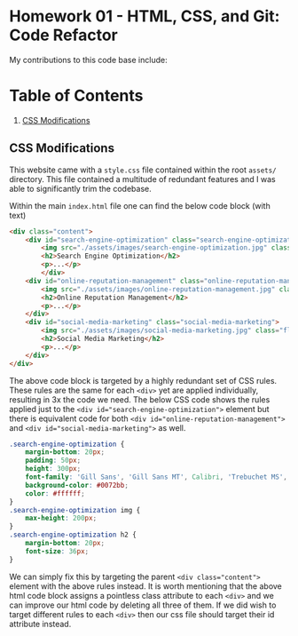# Homework 01 - HTML, CSS, and Git: Code Refactor

My contributions to this code base include:
# Table of Contents
1. [CSS Modifications](#css-modifications)

## CSS Modifications
This website came with a `style.css` file contained within the root `assets/` directory. This file contained a multitude of redundant features and I was able to significantly trim the codebase.

Within the main `index.html` file one can find the below code block (with text)
```html
<div class="content">
    <div id="search-engine-optimization" class="search-engine-optimization">
        <img src="./assets/images/search-engine-optimization.jpg" class="float-left" />
        <h2>Search Engine Optimization</h2>
        <p>...</p>
        </div>
    <div id="online-reputation-management" class="online-reputation-management">
        <img src="./assets/images/online-reputation-management.jpg" class="float-right" />
        <h2>Online Reputation Management</h2>
        <p>...</p>
    </div>
    <div id="social-media-marketing" class="social-media-marketing">
        <img src="./assets/images/social-media-marketing.jpg" class="float-left" />
        <h2>Social Media Marketing</h2>
        <p>...</p>
    </div>
</div>
```

The above code block is targeted by a highly redundant set of CSS rules. These rules are
the same for each `<div>` yet are applied individually, resulting in 3x the code we need.
The below CSS code shows the rules applied just to the `<div id="search-engine-optimization">`
element but there is equivalent code for both `<div id="online-reputation-management">` and
`<div id="social-media-marketing">` as well.
```css
.search-engine-optimization {
    margin-bottom: 20px;
    padding: 50px;
    height: 300px;
    font-family: 'Gill Sans', 'Gill Sans MT', Calibri, 'Trebuchet MS', sans-serif;
    background-color: #0072bb;
    color: #ffffff;
}
.search-engine-optimization img {
    max-height: 200px;
}
.search-engine-optimization h2 {
    margin-bottom: 20px;
    font-size: 36px;
}
```
We can simply fix this by targeting the parent `<div class="content">` element with the
above rules instead. It is worth mentioning that the above html code block assigns a
pointless class attribute to each `<div>` and we can improve our html code by deleting
all three of them. If we did wish to target different rules to each `<div>` then our
css file should target their id attribute instead.


